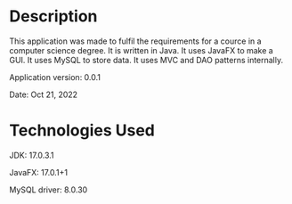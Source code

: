 # Description

This application was made to fulfil the requirements for a cource in a computer science degree. It is written in Java. It uses JavaFX to make a GUI. It uses MySQL to store data. It uses MVC and DAO patterns internally.

Application version: 0.0.1

Date: Oct 21, 2022

# Technologies Used

JDK: 17.0.3.1

JavaFX: 17.0.1+1

MySQL driver: 8.0.30
